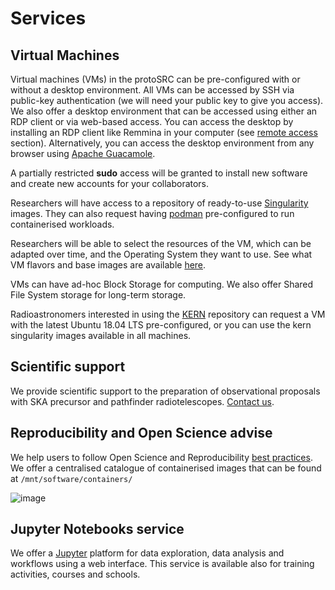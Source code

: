 
# Services

## Virtual Machines

Virtual machines (VMs) in the protoSRC can be pre-configured with or without a desktop environment. All VMs can be accessed by SSH via public-key authentication (we will need your public key to give you access). We also offer a desktop environment that can be accessed using either an RDP client or via web-based access. You can access the desktop by installing an RDP client like Remmina in your computer (see [remote access](https://spsrc-user-docs.readthedocs.io/en/latest/access_guide/#remote-desktop) section). Alternatively, you can access the desktop environment from any browser using [Apache Guacamole](https://guacamole.apache.org).

A partially restricted **sudo** access will be granted to install new software and create new accounts for your collaborators.

Researchers will have access to a repository of ready-to-use [Singularity](https://sylabs.io) images. They can also request having [podman](https://podman.io) pre-configured to run containerised workloads.

Researchers will be able to select the resources of the VM, which can be adapted over time, and the Operating System they want to use. See what VM flavors and base images are available [here](tech_specifications.md).

VMs can have ad-hoc Block Storage for computing. We also offer Shared File System storage for long-term storage. 

Radioastronomers interested in using the [KERN](https://kernsuite.info) repository can request a VM with the latest Ubuntu 18.04 LTS pre-configured, or you can use the kern singularity images available in all machines.


## Scientific support 

We provide scientific support to the preparation of observational proposals with SKA precursor and pathfinder radiotelescopes. [Contact us](https://spsrc-user-docs.readthedocs.io/en/latest/about_us/#contact). 


## Reproducibility and Open Science advise

We help users to follow Open Science and Reproducibility [best practices](https://www.go-fair.org/fair-principles/). We offer a centralised catalogue of containerised images that can be found at ```/mnt/software/containers/ ```

![image](https://user-images.githubusercontent.com/22152978/140042206-1f6abb02-427c-474a-a9d1-cbe300de4987.png)


## Jupyter Notebooks service

We offer a [Jupyter](https://jupyter.org/hub) platform for data exploration, data analysis and workflows using a web interface. This service is available also for training activities, courses and schools. 

